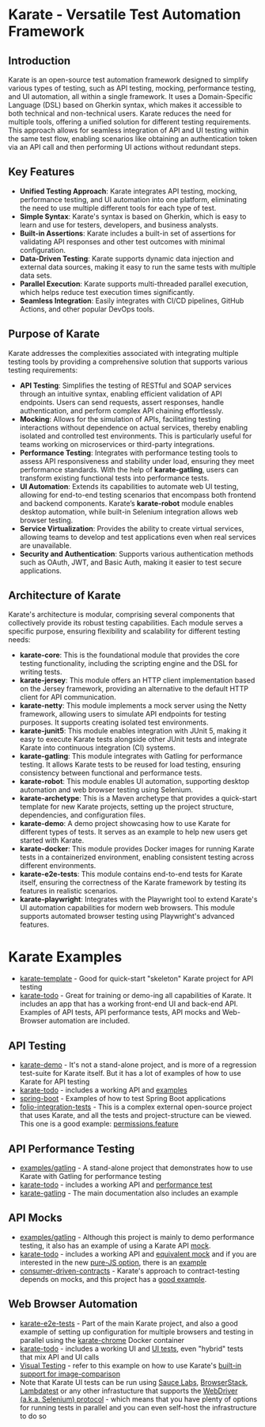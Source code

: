 # Karate - Versatile Test Automation Framework

## Introduction

Karate is an open-source test automation framework designed to simplify various types of testing, such as API testing, mocking, performance testing, and UI automation, all within a single framework. It uses a Domain-Specific Language (DSL) based on Gherkin syntax, which makes it accessible to both technical and non-technical users. Karate reduces the need for multiple tools, offering a unified solution for different testing requirements. This approach allows for seamless integration of API and UI testing within the same test flow, enabling scenarios like obtaining an authentication token via an API call and then performing UI actions without redundant steps.

## Key Features

- **Unified Testing Approach**: Karate integrates API testing, mocking, performance testing, and UI automation into one platform, eliminating the need to use multiple different tools for each type of test.
- **Simple Syntax**: Karate's syntax is based on Gherkin, which is easy to learn and use for testers, developers, and business analysts.
- **Built-in Assertions**: Karate includes a built-in set of assertions for validating API responses and other test outcomes with minimal configuration.
- **Data-Driven Testing**: Karate supports dynamic data injection and external data sources, making it easy to run the same tests with multiple data sets.
- **Parallel Execution**: Karate supports multi-threaded parallel execution, which helps reduce test execution times significantly.
- **Seamless Integration**: Easily integrates with CI/CD pipelines, GitHub Actions, and other popular DevOps tools.

## Purpose of Karate

Karate addresses the complexities associated with integrating multiple testing tools by providing a comprehensive solution that supports various testing requirements:

- **API Testing**: Simplifies the testing of RESTful and SOAP services through an intuitive syntax, enabling efficient validation of API endpoints. Users can send requests, assert responses, handle authentication, and perform complex API chaining effortlessly.
- **Mocking**: Allows for the simulation of APIs, facilitating testing interactions without dependence on actual services, thereby enabling isolated and controlled test environments. This is particularly useful for teams working on microservices or third-party integrations.
- **Performance Testing**: Integrates with performance testing tools to assess API responsiveness and stability under load, ensuring they meet performance standards. With the help of **karate-gatling**, users can transform existing functional tests into performance tests.
- **UI Automation**: Extends its capabilities to automate web UI testing, allowing for end-to-end testing scenarios that encompass both frontend and backend components. Karate’s **karate-robot** module enables desktop automation, while built-in Selenium integration allows web browser testing.
- **Service Virtualization**: Provides the ability to create virtual services, allowing teams to develop and test applications even when real services are unavailable.
- **Security and Authentication**: Supports various authentication methods such as OAuth, JWT, and Basic Auth, making it easier to test secure applications.

## Architecture of Karate

Karate's architecture is modular, comprising several components that collectively provide its robust testing capabilities. Each module serves a specific purpose, ensuring flexibility and scalability for different testing needs:

- **karate-core**: This is the foundational module that provides the core testing functionality, including the scripting engine and the DSL for writing tests.
- **karate-jersey**: This module offers an HTTP client implementation based on the Jersey framework, providing an alternative to the default HTTP client for API communication.
- **karate-netty**: This module implements a mock server using the Netty framework, allowing users to simulate API endpoints for testing purposes. It supports creating isolated test environments.
- **karate-junit5**: This module enables integration with JUnit 5, making it easy to execute Karate tests alongside other JUnit tests and integrate Karate into continuous integration (CI) systems.
- **karate-gatling**: This module integrates with Gatling for performance testing. It allows Karate tests to be reused for load testing, ensuring consistency between functional and performance tests.
- **karate-robot**: This module enables UI automation, supporting desktop automation and web browser testing using Selenium.
- **karate-archetype**: This is a Maven archetype that provides a quick-start template for new Karate projects, setting up the project structure, dependencies, and configuration files.
- **karate-demo**: A demo project showcasing how to use Karate for different types of tests. It serves as an example to help new users get started with Karate.
- **karate-docker**: This module provides Docker images for running Karate tests in a containerized environment, enabling consistent testing across different environments.
- **karate-e2e-tests**: This module contains end-to-end tests for Karate itself, ensuring the correctness of the Karate framework by testing its features in realistic scenarios.
- **karate-playwright**: Integrates with the Playwright tool to extend Karate's UI automation capabilities for modern web browsers. This module supports automated browser testing using Playwright's advanced features.

# Karate Examples

* [karate-template](https://github.com/karatelabs/karate-template) - Good for quick-start "skeleton" Karate project for API testing
* [karate-todo](https://github.com/karatelabs/karate-todo) - Great for training or demo-ing all capabilities of Karate. It includes an app that has a working front-end UI and back-end API. Examples of API tests, API performance tests, API mocks and Web-Browser automation are included.


## API Testing
* [karate-demo](https://github.com/karatelabs/karate/tree/master/karate-demo) - It's not a stand-alone project, and is more of a regression test-suite for Karate itself. But it has a lot of examples of how to use Karate for API testing
* [karate-todo](https://github.com/karatelabs/karate-todo) - includes a working API and [examples](https://github.com/karatelabs/karate-todo/tree/main/src/test/java/app/api)
* [spring-boot](spring-boot) - Examples of how to test Spring Boot applications
* [folio-integration-tests](https://github.com/folio-org/folio-integration-tests/tree/master) - This is a complex external open-source project that uses Karate, and all the tests and project-structure can be viewed. This one is a good example: [permissions.feature](https://github.com/folio-org/folio-integration-tests/blob/9254190be84869a09b093acca05b2703edd3b55f/mod-permissions/src/main/resources/domain/mod-permissions/features/permissions.feature)

## API Performance Testing
* [examples/gatling](https://github.com/karatelabs/karate/tree/master/examples/gatling) - A stand-alone project that demonstrates how to use Karate with Gatling for performance testing
* [karate-todo](https://github.com/karatelabs/karate-todo) - includes a working API and [performance test](https://github.com/karatelabs/karate-todo/tree/main/src/test/java/app/perf)
* [karate-gatling](https://github.com/karatelabs/karate/tree/master/karate-gatling/src/test/scala/mock) - The main documentation also includes an example

## API Mocks
* [examples/gatling](https://github.com/karatelabs/karate/tree/master/examples/gatling) - Although this project is mainly to demo performance testing, it also has an example of using a Karate API [mock](https://github.com/karatelabs/karate/blob/master/examples/gatling/src/test/java/mock/mock.feature).
* [karate-todo](https://github.com/karatelabs/karate-todo) - includes a working API and [equivalent mock](https://github.com/karatelabs/karate-todo/blob/main/src/test/java/app/mock/mock.feature) and if you are interested in the new [pure-JS option](https://github.com/karatelabs/karate/wiki/Karate-JavaScript-Mocks), there is an [example](https://github.com/karatelabs/karate-todo/blob/main/src/main/java/app/api/todos.js)
* [consumer-driven-contracts](https://github.com/karatelabs/karate/tree/master/examples/consumer-driven-contracts) - Karate's approach to contract-testing depends on mocks, and this project has a [good example](https://github.com/karatelabs/karate/blob/master/examples/consumer-driven-contracts/payment-producer/src/test/java/payment/producer/mock/payment-mock.feature).

## Web Browser Automation
* [karate-e2e-tests](https://github.com/karatelabs/karate/tree/master/karate-e2e-tests) - Part of the main Karate project, and also a good example of setting up configuration for multiple browsers and testing in parallel using the [karate-chrome](https://github.com/karatelabs/karate/tree/master/karate-core#karate-chrome) Docker container
* [karate-todo](https://github.com/karatelabs/karate-todo) - includes a working UI and [UI tests](https://github.com/karatelabs/karate-todo/tree/main/src/test/java/app/ui), even "hybrid" tests that mix API and UI calls
* [Visual Testing](https://github.com/karatelabs/karate/tree/master/examples/image-comparison) - refer to this example on how to use Karate's [built-in support for image-comparison](https://github.com/karatelabs/karate/#compare-image)
* Note that Karate UI tests can be run using [Sauce Labs](https://github.com/karatelabs/karate-examples/blob/main/saucelabs/README.md), [BrowserStack](https://github.com/karatelabs/karate-examples/blob/main/browserstack/README.md), [Lambdatest](https://github.com/karatelabs/karate-examples/blob/main/lambdatest/README.md) or any other infrastucture that supports the [WebDriver (a.k.a. Selenium) protocol](https://www.w3.org/TR/webdriver/) - which means that you have plenty of options for running tests in parallel and you can even self-host the infrastructure to do so














